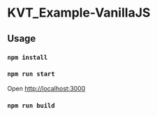 # KVT_Example-VanillaJS

## Usage

### `npm install`

### `npm run start`

Open [http://localhost:3000](http://localhost:3000)

### `npm run build`

